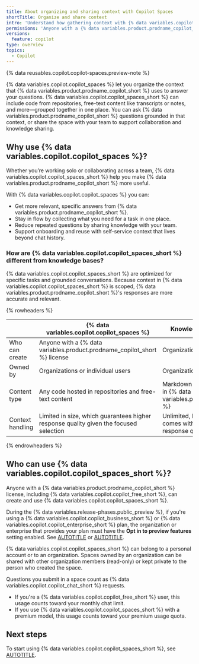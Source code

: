 ```yaml
---
title: About organizing and sharing context with Copilot Spaces
shortTitle: Organize and share context
intro: 'Understand how gathering context with {% data variables.copilot.copilot_spaces %} can improve your results and help your teammates.'
permissions: 'Anyone with a {% data variables.product.prodname_copilot_short %} license can use {% data variables.copilot.copilot_spaces_short %}.'
versions:
  feature: copilot
type: overview
topics:
  - Copilot
---
```


{% data reusables.copilot.copilot-spaces.preview-note %}

{% data variables.copilot.copilot_spaces %} let you organize the context that {% data variables.product.prodname_copilot_short %} uses to answer your questions. {% data variables.copilot.copilot_spaces_short %} can include code from repositories, free-text content like transcripts or notes, and more—grouped together in one place. You can ask {% data variables.product.prodname_copilot_short %} questions grounded in that context, or share the space with your team to support collaboration and knowledge sharing.

## Why use {% data variables.copilot.copilot_spaces %}?

Whether you’re working solo or collaborating across a team, {% data variables.copilot.copilot_spaces_short %} help you make {% data variables.product.prodname_copilot_short %} more useful.

With {% data variables.copilot.copilot_spaces %} you can:

* Get more relevant, specific answers from {% data variables.product.prodname_copilot_short %}.
* Stay in flow by collecting what you need for a task in one place.
* Reduce repeated questions by sharing knowledge with your team.
* Support onboarding and reuse with self-service context that lives beyond chat history.

### How are {% data variables.copilot.copilot_spaces_short %} different from knowledge bases?

{% data variables.copilot.copilot_spaces_short %} are optimized for specific tasks and grounded conversations. Because context in {% data variables.copilot.copilot_spaces_short %} is scoped, {% data variables.product.prodname_copilot_short %}'s responses are more accurate and relevant.

{% rowheaders %}

|                      | {% data variables.copilot.copilot_spaces %}         | Knowledge bases                                             |
| -------------------- | --------------------------- | -------------------------------------------------------------- |
| Who can create   | Anyone with a {% data variables.product.prodname_copilot_short %} license             | Organization owners                                              |
| Owned by   | Organizations or individual users              | Organizations                             |
| Content type     | Any code hosted in repositories and free-text content                  | Markdown files hosted in {% data variables.product.github %}
| Context handling | Limited in size, which guarantees higher response quality given the focused selection | Unlimited, but that comes with reduced response quality |

{% endrowheaders %}

## Who can use {% data variables.copilot.copilot_spaces_short %}?

Anyone with a {% data variables.product.prodname_copilot_short %} license, including {% data variables.copilot.copilot_free_short %}, can create and use {% data variables.copilot.copilot_spaces_short %}.

During the {% data variables.release-phases.public_preview %}, if you're using a {% data variables.copilot.copilot_business_short %} or {% data variables.copilot.copilot_enterprise_short %} plan, the organization or enterprise that provides your plan must have the **Opt in to preview features** setting enabled. See [AUTOTITLE](/enterprise-cloud@latest/copilot/managing-copilot/managing-github-copilot-in-your-organization/managing-policies-for-copilot-in-your-organization#enabling-copilot-features-in-your-organization) or [AUTOTITLE](/enterprise-cloud@latest/copilot/managing-copilot/managing-copilot-for-your-enterprise/managing-policies-and-features-for-copilot-in-your-enterprise#copilot-in-githubcom).

{% data variables.copilot.copilot_spaces_short %} can belong to a personal account or to an organization. Spaces owned by an organization can be shared with other organization members (read-only) or kept private to the person who created the space.

Questions you submit in a space count as {% data variables.copilot.copilot_chat_short %} requests.

* If you're a {% data variables.copilot.copilot_free_short %} user, this usage counts toward your monthly chat limit.
* If you use {% data variables.copilot.copilot_spaces_short %} with a premium model, this usage counts toward your premium usage quota.

## Next steps

To start using {% data variables.copilot.copilot_spaces_short %}, see [AUTOTITLE](/copilot/using-github-copilot/copilot-spaces/creating-and-using-copilot-spaces).
